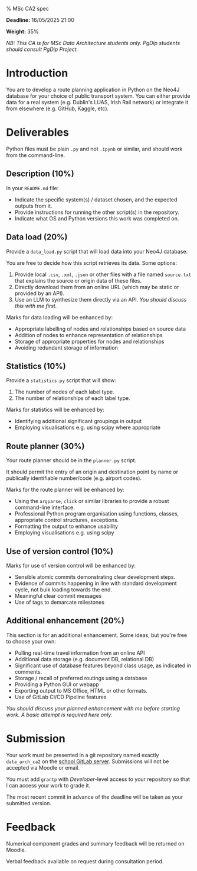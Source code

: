 % MSc CA2 spec

**Deadline:** 16/05/2025 21:00

**Weight:** 35%

*NB: This CA is for MSc Data Architecture students only. PgDip students should consult PgDip Project.*


# Introduction

You are to develop a route planning application in Python on the Neo4J database for your choice of public transport system.
You can either provide data for a real system (e.g. Dublin's LUAS, Irish Rail network) or integrate it from elsewhere (e.g. GitHub, Kaggle, etc).


# Deliverables

Python files must be plain `.py` and not `.ipynb` or similar, and should work from the command-line.


## Description (10%)

In your `README.md` file:

- Indicate the specific system(s) / dataset chosen, and the expected outputs from it.
- Provide instructions for running the other script(s) in the repository.
- Indicate what OS and Python versions this work was completed on.


## Data load (20%)

Provide a `data_load.py` script that will load data into your Neo4J database.

You are free to decide how this script retrieves its data. 
Some options:

1. Provide local `.csv`, `.xml`, `.json` or other files with a file named `source.txt` that explains the source or origin data of these files.
2. Directly download them from an online URL (which may be static or provided by an API).
3. Use an LLM to synthesize them directly via an API. *You should discuss this with me first.*

Marks for data loading will be enhanced by:

- Appropriate labelling of nodes and relationships based on source data
- Addition of nodes to enhance representation of relationships
- Storage of appropriate properties for nodes and relationships
- Avoiding redundant storage of information


## Statistics (10%)

Provide a `statistics.py` script that will show:

1. The number of nodes of each label type.
2. The number of relationships of each label type.

Marks for statistics will be enhanced by:

- Identifying additional significant groupings in output
- Employing visualisations e.g. using scipy where appropriate


## Route planner (30%)

Your route planner should be in the `planner.py` script.

It should permit the entry of an origin and destination point by name or publically identifiable number/code (e.g. airport codes).

Marks for the route planner will be enhanced by:

- Using the `argparse`, `click` or similar libraries to provide a robust command-line interface.
- Professional Python program organisation using functions, classes, appropriate control structures, exceptions.
- Formatting the output to enhance usability
- Employing visualisations e.g. using scipy


## Use of version control (10%)

Marks for use of version control will be enhanced by:

- Sensible atomic commits demonstrating clear development steps.
- Evidence of commits happening in line with standard development cycle, not bulk loading towards the end.
- Meaningful clear commit messages
- Use of tags to demarcate milestones


## Additional enhancement (20%)

This section is for an additional enhancement.
Some ideas, but you're free to choose your own:

- Pulling real-time travel information from an online API
- Additional data storage (e.g. document DB, relational DB)
- Significant use of database features beyond class usage, as indicated in comments.
- Storage / recall of preferred routings using a database
- Providing a Python GUI or webapp
- Exporting output to MS Office, HTML or other formats.
- Use of GitLab CI/CD Pipeline features

*You should discuss your planned enhancement with me before starting work. A basic attempt is required here only.*



# Submission

Your work must be presented in a git repository named exactly `data_arch_ca2` on the [school GitLab server](https://gitlab.comp.dkit.ie/).
Submissions will not be accepted via Moodle or email.

You must add `grantp` with *Developer*-level access to your repository so that I can access your work to grade it. 

The most recent commit in advance of the deadline will be taken as your submitted version.


# Feedback

Numerical component grades and summary feedback will be returned on Moodle.

Verbal feedback available on request during consultation period.
